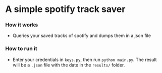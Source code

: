 # A simple spotify track saver

### How it works
- Queries your saved tracks of spotify and dumps them in a json file


### How to run it
- Enter your credentials in ```keys.py```, then run ```python main.py```. The result will be a ```.json``` file with the date in  the ```results/``` folder.
